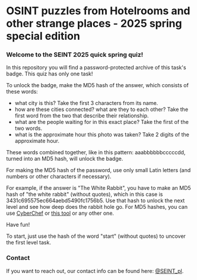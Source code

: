 # OSINT puzzles from Hotelrooms and other strange places - 2025 spring special edition

### Welcome to the SEINT 2025 quick spring quiz!

In this repository you will find a password-protected archive of this task's badge. This quiz has only one task!

To unlock the badge, make the MD5 hash of the answer, which consists of these words:
* what city is this? Take the first 3 characters from its name.
* how are these cities connected? what are they to each other? Take the first word from the two that describe their relationship.
* what are the people waiting for in this exact place? Take the first of the two words.
* what is the approximate hour this photo was taken? Take 2 digits of the approximate hour.

These words combined together, like in this pattern: aaabbbbbbcccccdd, turned into an MD5 hash, will unlock the badge.

For making the MD5 hash of the password, use only small Latin letters (and numbers or other characters if necessary).

For example, if the answer is "The White Rabbit", you have to make an MD5 hash of "the white rabbit" (without quotes), which in this case is 3431c695575ec664aebd5490fc1756b5. Use that hash to unlock the next level and see how deep does the rabbit hole go.
For MD5 hashes, you can use [CyberChef](https://gchq.github.io/CyberChef/#recipe=MD5()) or [this tool](https://emn178.github.io/online-tools/md5.html) or any other one.

Have fun!

To start, just use the hash of the word "start" (without quotes) to uncover the first level task.

### Contact

If you want to reach out, our contact info can be found here: [@SEINT_pl](https://github.com/seintpl).


